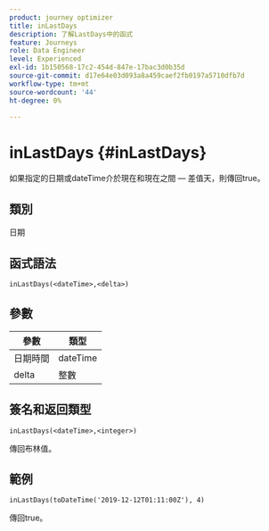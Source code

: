 ```yaml
---
product: journey optimizer
title: inLastDays
description: 了解LastDays中的函式
feature: Journeys
role: Data Engineer
level: Experienced
exl-id: 1b150568-17c2-454d-847e-17bac3d0b35d
source-git-commit: d17e64e03d093a8a459caef2fb0197a5710dfb7d
workflow-type: tm+mt
source-wordcount: '44'
ht-degree: 0%

---
```


# inLastDays {#inLastDays}

如果指定的日期或dateTime介於現在和現在之間 — 差值天，則傳回true。

## 類別

日期

## 函式語法

`inLastDays(<dateTime>,<delta>)`

## 參數

| 參數 | 類型 |
|-----------|------------------|
| 日期時間 | dateTime |
| delta | 整數 |

## 簽名和返回類型

`inLastDays(<dateTime>,<integer>)`

傳回布林值。

## 範例

`inLastDays(toDateTime('2019-12-12T01:11:00Z'), 4)`

傳回true。
